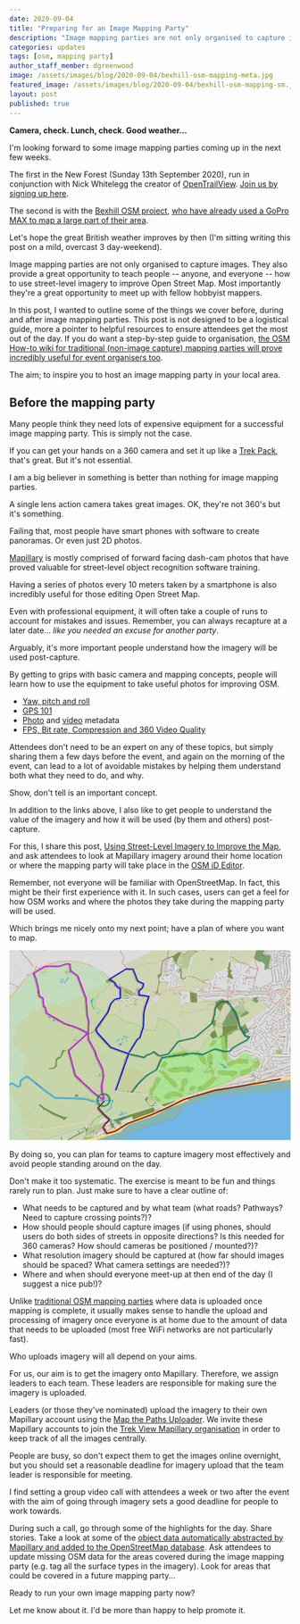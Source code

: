 ```yaml
---
date: 2020-09-04
title: "Preparing for an Image Mapping Party"
description: "Image mapping parties are not only organised to capture images. They also provide a great opportunity to teach people how to use street-level imagery to improve Open Street Map."
categories: updates
tags: [osm, mapping party]
author_staff_member: dgreenwood
image: /assets/images/blog/2020-09-04/bexhill-osm-mapping-meta.jpg
featured_image: /assets/images/blog/2020-09-04/bexhill-osm-mapping-sm.jpg
layout: post
published: true
---
```


**Camera, check. Lunch, check. Good weather...**

I'm looking forward to some image mapping parties coming up in the next few weeks.

The first in the New Forest (Sunday 13th September 2020), run in conjunction with Nick Whitelegg the creator of [OpenTrailView](https://www.opentrailview.org/). [Join us by signing up here](https://campfire.trekview.org/t/new-forest-pano-party-rescheduled-sunday-13th-september/325).

The second is with the [Bexhill OSM project](https://bexhill-osm.org.uk/?T=info#14/50.8470/0.4675), [who have already used a GoPro MAX to map a large part of their area](https://www.mapillary.com/app/user/bexhill_osm?pKey=zX6MPMoUYqxE7c4GLBGge3).

Let's hope the great British weather improves by then (I'm sitting writing this post on a mild, overcast 3 day-weekend).

Image mapping parties are not only organised to capture images. They also provide a great opportunity to teach people -- anyone, and everyone -- how to use street-level imagery to improve Open Street Map. Most importantly they're a great opportunity to meet up with fellow hobbyist mappers.

In this post, I wanted to outline some of the things we cover before, during and after image mapping parties. This post is not designed to be a logistical guide, more a pointer to helpful resources to ensure attendees get the most out of the day. If you do want a step-by-step guide to organisation, [the OSM How-to wiki for traditional (non-image capture) mapping parties will prove incredibly useful for event organisers too](https://wiki.openstreetmap.org/wiki/Mapping_Weekend_Howto).

The aim; to inspire you to host an image mapping party in your local area.

## Before the mapping party

Many people think they need lots of expensive equipment for a successful image mapping party. This is simply not the case.

If you can get your hands on a 360 camera and set it up like a [Trek Pack](/trek-pack), that's great. But it's not essential.

I am a big believer in something is better than nothing for image mapping parties.

A single lens action camera takes great images. OK, they're not 360's but it's something.

Failing that, most people have smart phones with software to create panoramas. Or even just 2D photos.

[Mapillary](https://www.mapillary.com/app/) is mostly comprised of forward facing dash-cam photos that have proved valuable for street-level object recognition software training. 

Having a series of photos every 10 meters taken by a smartphone is also incredibly useful for those editing Open Street Map.

Even with professional equipment, it will often take a couple of runs to account for mistakes and issues. Remember, you can always recapture at a later date... _like you needed an excuse for another party_.

Arguably, it's more important people understand how the imagery will be used post-capture.

By getting to grips with basic camera and mapping concepts, people will learn how to use the equipment to take useful photos for improving OSM.

* [Yaw, pitch and roll](/blog/2020/yaw-pitch-roll-360-degree-photography)
* [GPS 101](/blog/2020/gps-101)
* [Photo](/blog/2020/metadata-exif-xmp-360-photo-files) and [video](/blog/2020/metadata-exif-xmp-360-video-files) metadata
* [FPS, Bit rate, Compression and 360 Video Quality](/blog/2020/fps-bitrate-compression-360-virtual-tours)

Attendees don't need to be an expert on any of these topics, but simply sharing them a few days before the event, and again on the morning of the event, can lead to a lot of avoidable mistakes by helping them understand both what they need to do, and why.

Show, don't tell is an important concept.

In addition to the links above, I also like to get people to understand the value of the imagery and how it will be used (by them and others) post-capture.

For this, I share this post, [Using Street-Level Imagery to Improve the Map](/blog/2020/using-street-level-imagery-to-improve-the-map), and ask attendees to look at Mapillary imagery around their home location or where the mapping party will take place in the [OSM iD Editor](https://www.openstreetmap.org/edit?editor=id).

Remember, not everyone will be familiar with OpenStreetMap. In fact, this might be their first experience with it. In such cases, users can get a feel for how OSM works and where the photos they take during the mapping party will be used.

Which brings me nicely onto my next point; have a plan of where you want to map.

<img class="img-fluid" src="/assets/images/blog/2020-09-04/bexhill-osm-mapping-sm.jpg" alt="Bexhill Mapping Party plan" title="Bexhill Mapping Party plan" />

By doing so, you can plan for teams to capture imagery most effectively and avoid people standing around on the day.

Don't make it too systematic. The exercise is meant to be fun and things rarely run to plan. Just make sure to have a clear outline of:

* What needs to be captured and by what team (what roads? Pathways? Need to capture crossing points?)?
* How should people should capture images (if using phones, should users do both sides of streets in opposite directions? Is this needed for 360 cameras? How should cameras be positioned / mounted?)?
* What resolution imagery should be captured at (how far should images should be spaced? What camera settings are needed?)?
* Where and when should everyone meet-up at then end of the day (I suggest a nice pub!)?

Unlike [traditional OSM mapping parties](https://wiki.openstreetmap.org/wiki/Mapping_parties) where data is uploaded once mapping is complete, it usually makes sense to handle the upload and processing of imagery once everyone is at home due to the amount of data that needs to be uploaded (most free WiFi networks are not particularly fast).

Who uploads imagery will all depend on your aims.

For us, our aim is to get the imagery onto Mapillary. Therefore, we assign leaders to each team. These leaders are responsible for making sure the imagery is uploaded.

Leaders (or those they've nominated) upload the imagery to their own Mapillary account using the [Map the Paths Uploader](https://www.mapthepaths.com/uploader). We invite these Mapillary accounts to join the [Trek View Mapillary organisation](https://www.mapillary.com/app/org/trekview?) in order to keep track of all the images centrally.

People are busy, so don't expect them to get the images online overnight, but you should set a reasonable deadline for imagery upload that the team leader is responsible for meeting.

I find setting a group video call with attendees a week or two after the event with the aim of going through imagery sets a good deadline for people to work towards.

During such a call, go through some of the highlights for the day. Share stories. Take a look at some of the [object data automatically abstracted by Mapillary and added to the OpenStreetMap database](https://blog.mapillary.com/update/2020/08/24/global-map-features-openstreetmap.html). Ask attendees to update missing OSM data for the areas covered during the image mapping party (e.g. tag all the surface types in the imagery). Look for areas that could be covered in a future mapping party...

Ready to run your own image mapping party now?

Let me know about it. I'd be more than happy to help promote it.